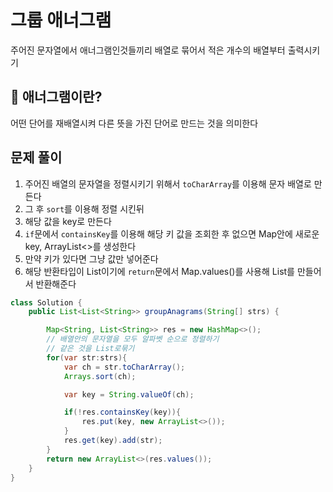 # 그룹 애너그램  
주어진 문자열에서 애너그램인것들끼리 배열로 묶어서 적은 개수의 배열부터 출력시키기

## 🤔 애너그램이란?  
어떤 단어를 재배열시켜 다른 뜻을 가진 단어로 만드는 것을 의미한다

## 문제 풀이
1. 주어진 배열의 문자열을 정렬시키기 위해서 `toCharArray`를 이용해 문자 배열로 만든다
2. 그 후 `sort`를 이용해 정렬 시킨뒤
3. 해당 값을 key로 만든다
4. `if`문에서 `containsKey`를 이용해 해당 키 값을 조회한 후 없으면 Map안에 새로운 key, ArrayList<>를 생성한다
5. 만약 키가 있다면 그냥 값만 넣어준다
6. 해당 반환타입이 List이기에 `return`문에서 Map.values()를 사용해 List를 만들어서 반환해준다 

```java
class Solution {
    public List<List<String>> groupAnagrams(String[] strs) {

        Map<String, List<String>> res = new HashMap<>();
        // 배열안의 문자열을 모두 알파벳 순으로 정렬하기
        // 같은 것을 List로묶기
        for(var str:strs){
            var ch = str.toCharArray();
            Arrays.sort(ch);

            var key = String.valueOf(ch);

            if(!res.containsKey(key)){
                res.put(key, new ArrayList<>());
            }
            res.get(key).add(str);
        }
        return new ArrayList<>(res.values());
    }
}
```